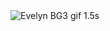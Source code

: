 <img src="https://tenor.com/view/evelyn-baldur%27s-gate-3-leak-preview-hd-gif-8383762880934817459" alt="Evelyn BG3 gif 1.5s" />
